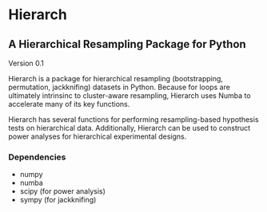 # Hierarch

## A Hierarchical Resampling Package for Python

Version 0.1

Hierarch is a package for hierarchical resampling (bootstrapping, permutation, jackknifing) datasets in Python. Because for loops are ultimately intrinsinc to cluster-aware resampling, Hierarch uses Numba to accelerate many of its key functions.

Hierarch has several functions for performing resampling-based hypothesis tests on hierarchical data. Additionally, Hierarch can be used to construct power analyses for hierarchical experimental designs. 

### Dependencies
* numpy
* numba
* scipy (for power analysis)
* sympy (for jackknifing)

